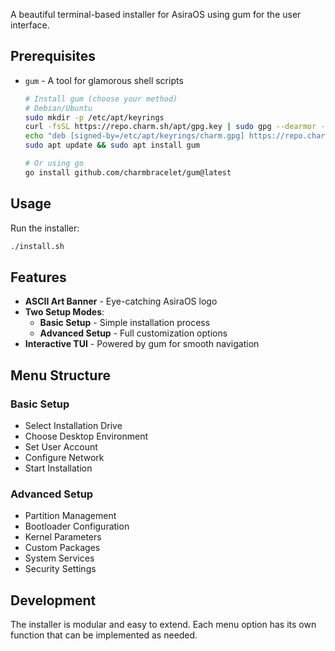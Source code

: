 

A beautiful terminal-based installer for AsiraOS using gum for the user interface.

## Prerequisites

- `gum` - A tool for glamorous shell scripts
  ```bash
  # Install gum (choose your method)
  # Debian/Ubuntu
  sudo mkdir -p /etc/apt/keyrings
  curl -fsSL https://repo.charm.sh/apt/gpg.key | sudo gpg --dearmor -o /etc/apt/keyrings/charm.gpg
  echo "deb [signed-by=/etc/apt/keyrings/charm.gpg] https://repo.charm.sh/apt/ * *" | sudo tee /etc/apt/sources.list.d/charm.list
  sudo apt update && sudo apt install gum
  
  # Or using go
  go install github.com/charmbracelet/gum@latest
  ```

## Usage

Run the installer:
```bash
./install.sh
```

## Features

- **ASCII Art Banner** - Eye-catching AsiraOS logo
- **Two Setup Modes**:
  - **Basic Setup** - Simple installation process
  - **Advanced Setup** - Full customization options
- **Interactive TUI** - Powered by gum for smooth navigation

## Menu Structure

### Basic Setup
- Select Installation Drive
- Choose Desktop Environment  
- Set User Account
- Configure Network
- Start Installation

### Advanced Setup
- Partition Management
- Bootloader Configuration
- Kernel Parameters
- Custom Packages
- System Services
- Security Settings

## Development

The installer is modular and easy to extend. Each menu option has its own function that can be implemented as needed.
